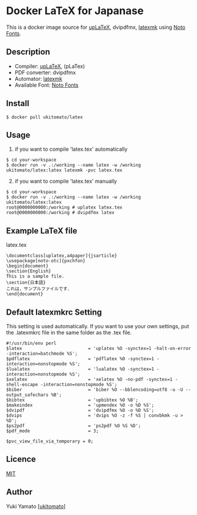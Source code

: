 Docker LaTeX for Japanase
====

This is a docker image source for [upLaTeX](https://texwiki.texjp.org/?upTeX%2CupLaTeX), dvipdfmx, [latexmk](https://texwiki.texjp.org/?Latexmk) using [Noto Fonts](https://www.google.com/get/noto/).

## Description
- Compiler: [upLaTeX](https://texwiki.texjp.org/?upTeX%2CupLaTeX), (pLaTex)
- PDF converter: dvipdfmx
- Automator: [latexmk](https://texwiki.texjp.org/?Latexmk)
- Available Font: [Noto Fonts](https://www.google.com/get/noto/)

## Install
```
$ docker pull ukitomato/latex
```

## Usage
1. if you want to compile 'latex.tex' automatically
```
$ cd your-workspace
$ docker run -v .:/working --name latex -w /working ukitomato/latex:latex latexmk -pvc latex.tex
```
2. if you want to compile 'latex.tex' manually
```
$ cd your-workspace
$ docker run -v .:/working --name latex -w /working ukitomato/latex:latex
root@0000000000:/working # uplatex latex.tex
root@0000000000:/working # dvipdfmx latex
```
## Example LaTeX file
latex.tex
```
\documentclass[uplatex,a4paper]{jsarticle}
\usepackage[noto-otc]{pxchfon}
\begin{document}
\section{English}
This is a sample file.
\section{日本語}
これは，サンプルファイルです．
\end{document}
```


## Default latexmkrc Setting
This setting is used automatically.
If you want to use your own settings, put the .latexmkrc file in the same folder as the .tex file.

```
#!/usr/bin/env perl
$latex                         = 'uplatex %O -synctex=1 -halt-on-error -interaction=batchmode %S';
$pdflatex                      = 'pdflatex %O -synctex=1 -interaction=nonstopmode %S';
$lualatex                      = 'lualatex %O -synctex=1 -interaction=nonstopmode %S';
$xelatex                       = 'xelatex %O -no-pdf -synctex=1 -shell-escape -interaction=nonstopmode %S';
$biber                         = 'biber %O --bblencoding=utf8 -u -U --output_safechars %B';
$bibtex                        = 'upbibtex %O %B';
$makeindex                     = 'upmendex %O -o %D %S';
$dvipdf                        = 'dvipdfmx %O -o %D %S';
$dvips                         = 'dvips %O -z -f %S | convbkmk -u > %D';
$ps2pdf                        = 'ps2pdf %O %S %D';
$pdf_mode                      = 3;

$pvc_view_file_via_temporary = 0;
```
## Licence

[MIT](https://github.com/ukitomato/docker-latex/blob/master/LICENSE)

## Author
Yuki Yamato [[ukitomato](https://github.com/ukitomato)]
